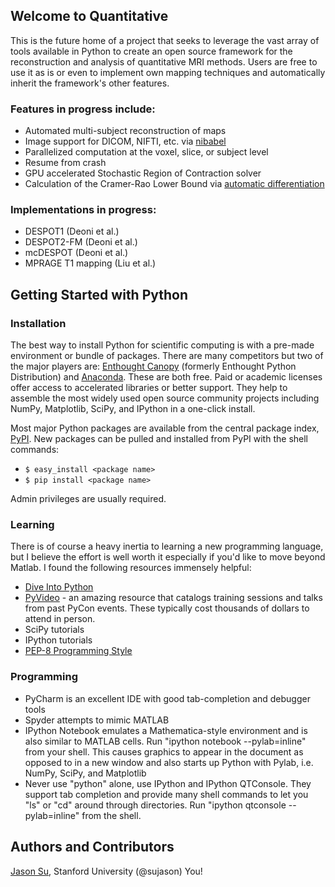 ## Welcome to Quantitative
This is the future home of a project that seeks to leverage the vast array of tools available in Python to create an open source framework for the reconstruction and analysis of quantitative MRI methods.  Users are free to use it as is or even to implement own mapping techniques and automatically inherit the framework's other features.
### Features in progress include:
* Automated multi-subject reconstruction of maps
* Image support for DICOM, NIFTI, etc. via [nibabel](http://nipy.sourceforge.net/nibabel/)
* Parallelized computation at the voxel, slice, or subject level
* Resume from crash
* GPU accelerated Stochastic Region of Contraction solver
* Calculation of the Cramer-Rao Lower Bound via [automatic differentiation](https://github.com/LowinData/pyautodiff)

### Implementations in progress:
* DESPOT1 (Deoni et al.)
* DESPOT2-FM (Deoni et al.)
* mcDESPOT (Deoni et al.)
* MPRAGE T1 mapping (Liu et al.)

## Getting Started with Python
### Installation
The best way to install Python for scientific computing is with a pre-made environment or bundle of packages.  There are many competitors but two of the major players are: [Enthought Canopy](https://www.enthought.com/products/canopy/) (formerly Enthought Python Distribution) and [Anaconda](https://store.continuum.io/cshop/anaconda/).  These are both free.  Paid or academic licenses offer access to accelerated libraries or better support.  They help to assemble the most widely used open source community projects including NumPy, Matplotlib, SciPy, and IPython in a one-click install.

Most major Python packages are available from the central package index, [PyPI](https://pypi.python.org/pypi).  New packages can be pulled and installed from PyPI with the shell commands:
* `$ easy_install <package name>`
* `$ pip install <package name>`

Admin privileges are usually required.


### Learning
There is of course a heavy inertia to learning a new programming language, but I believe the effort is well worth it especially if you'd like to move beyond Matlab.  I found the following resources immensely helpful:
* [Dive Into Python](http://www.diveintopython.net)
* [PyVideo](http://www.pyvideo.org) - an amazing resource that catalogs training sessions and talks from past PyCon events.  These typically cost thousands of dollars to attend in person.
* SciPy tutorials
* IPython tutorials
* [PEP-8 Programming Style](http://www.python.org/dev/peps/pep-0008/)

### Programming
* PyCharm is an excellent IDE with good tab-completion and debugger tools
* Spyder attempts to mimic MATLAB
* IPython Notebook emulates a Mathematica-style environment and is also similar to MATLAB cells.  Run "ipython notebook --pylab=inline" from your shell.  This causes graphics to appear in the document as opposed to in a new window and also starts up Python with Pylab, i.e. NumPy, SciPy, and Matplotlib
* Never use "python" alone, use IPython and IPython QTConsole. They support tab completion and provide many shell commands to let you "ls" or "cd" around through directories.  Run "ipython qtconsole --pylab=inline" from the shell.

## Authors and Contributors
[Jason Su](sujason@stanford.edu), Stanford University (@sujason)
You!
